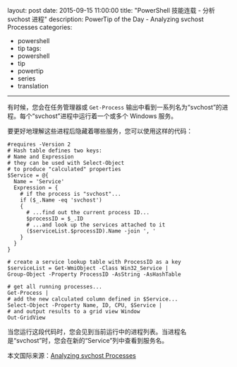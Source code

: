 ﻿layout: post
date: 2015-09-15 11:00:00
title: "PowerShell 技能连载 - 分析 svchost 进程"
description: PowerTip of the Day - Analyzing svchost Processes
categories:
- powershell
- tip
tags:
- powershell
- tip
- powertip
- series
- translation
---
有时候，您会在任务管理器或 `Get-Process` 输出中看到一系列名为“svchost”的进程。每个“svchost”进程中运行着一个或多个 Windows 服务。

要更好地理解这些进程后隐藏着哪些服务，您可以使用这样的代码：

    #requires -Version 2
    # Hash table defines two keys: 
    # Name and Expression
    # they can be used with Select-Object
    # to produce "calculated" properties
    $Service = @{
      Name = 'Service'
      Expression = {
        # if the process is "svchost"...
        if ($_.Name -eq 'svchost')
        {
          # ...find out the current process ID...
          $processID = $_.ID
          # ...and look up the services attached to it
          ($serviceList.$processID).Name -join ', '
        }
      }
    }
    
    # create a service lookup table with ProcessID as a key
    $serviceList = Get-WmiObject -Class Win32_Service |
    Group-Object -Property ProcessID -AsString -AsHashTable
      
    # get all running processes...
    Get-Process |
    # add the new calculated column defined in $Service...
    Select-Object -Property Name, ID, CPU, $Service |
    # and output results to a grid view Window
    Out-GridView

当您运行这段代码时，您会见到当前运行中的进程列表。当进程名是“svchost”时，您会在新的“Service”列中查看到服务名。

<!--more-->
本文国际来源：[Analyzing svchost Processes](http://community.idera.com/powershell/powertips/b/tips/posts/analyzing-svchost-processes)
